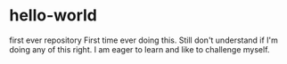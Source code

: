 # hello-world
first ever repository
First time ever doing this. Still don't understand if I'm doing any of this right. I am eager to learn and like to challenge myself.
